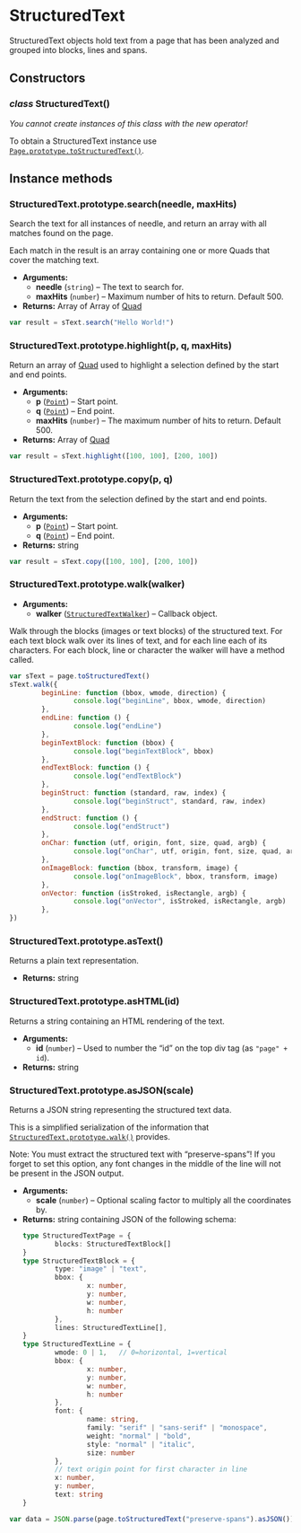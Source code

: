 # StructuredText

StructuredText objects hold text from a page that has been analyzed and grouped
into blocks, lines and spans.

## Constructors

### *class* StructuredText()

*You cannot create instances of this class with the new operator!*

To obtain a StructuredText instance use [`Page.prototype.toStructuredText()`](Page.md#Page.prototype.toStructuredText).

## Instance methods

### StructuredText.prototype.search(needle, maxHits)

Search the text for all instances of needle, and return an array with all matches found on the page.

Each match in the result is an array containing one or more Quads that cover the matching text.

* **Arguments:**
  * **needle** (`string`) – The text to search for.
  * **maxHits** (`number`) – Maximum number of hits to return. Default 500.
* **Returns:**
  Array of Array of [Quad](Quad.md)

```javascript
var result = sText.search("Hello World!")
```

### StructuredText.prototype.highlight(p, q, maxHits)

Return an array of [Quad](Quad.md) used to highlight a selection defined by the start and end points.

* **Arguments:**
  * **p** ([`Point`](Point.md#Point)) – Start point.
  * **q** ([`Point`](Point.md#Point)) – End point.
  * **maxHits** (`number`) – The maximum number of hits to return. Default 500.
* **Returns:**
  Array of [Quad](Quad.md)

```javascript
var result = sText.highlight([100, 100], [200, 100])
```

### StructuredText.prototype.copy(p, q)

Return the text from the selection defined by the start and end points.

* **Arguments:**
  * **p** ([`Point`](Point.md#Point)) – Start point.
  * **q** ([`Point`](Point.md#Point)) – End point.
* **Returns:**
  string

```javascript
var result = sText.copy([100, 100], [200, 100])
```

### StructuredText.prototype.walk(walker)

* **Arguments:**
  * **walker** ([`StructuredTextWalker`](StructuredTextWalker.md#StructuredTextWalker)) – Callback object.

Walk through the blocks (images or text blocks) of the structured text.
For each text block walk over its lines of text, and for each line each
of its characters. For each block, line or character the walker will
have a method called.

```javascript
var sText = page.toStructuredText()
sText.walk({
        beginLine: function (bbox, wmode, direction) {
                console.log("beginLine", bbox, wmode, direction)
        },
        endLine: function () {
                console.log("endLine")
        },
        beginTextBlock: function (bbox) {
                console.log("beginTextBlock", bbox)
        },
        endTextBlock: function () {
                console.log("endTextBlock")
        },
        beginStruct: function (standard, raw, index) {
                console.log("beginStruct", standard, raw, index)
        },
        endStruct: function () {
                console.log("endStruct")
        },
        onChar: function (utf, origin, font, size, quad, argb) {
                console.log("onChar", utf, origin, font, size, quad, argb)
        },
        onImageBlock: function (bbox, transform, image) {
                console.log("onImageBlock", bbox, transform, image)
        },
        onVector: function (isStroked, isRectangle, argb) {
                console.log("onVector", isStroked, isRectangle, argb)
        },
})
```

### StructuredText.prototype.asText()

Returns a plain text representation.

* **Returns:**
  string

### StructuredText.prototype.asHTML(id)

Returns a string containing an HTML rendering of the text.

* **Arguments:**
  * **id** (`number`) – Used to number the “id” on the top div tag (as `"page" + id`).
* **Returns:**
  string

### StructuredText.prototype.asJSON(scale)

Returns a JSON string representing the structured text data.

This is a simplified serialization of the information that
[`StructuredText.prototype.walk()`](#StructuredText.prototype.walk) provides.

Note: You must extract the structured text with “preserve-spans”!
If you forget to set this option, any font changes in the middle of the
line will not be present in the JSON output.

* **Arguments:**
  * **scale** (`number`) – Optional scaling factor to multiply all the coordinates by.
* **Returns:**
  string containing JSON of the following schema:
  ```typescript
  type StructuredTextPage = {
          blocks: StructuredTextBlock[]
  }
  type StructuredTextBlock = {
          type: "image" | "text",
          bbox: {
                  x: number,
                  y: number,
                  w: number,
                  h: number
          },
          lines: StructuredTextLine[],
  }
  type StructuredTextLine = {
          wmode: 0 | 1,   // 0=horizontal, 1=vertical
          bbox: {
                  x: number,
                  y: number,
                  w: number,
                  h: number
          },
          font: {
                  name: string,
                  family: "serif" | "sans-serif" | "monospace",
                  weight: "normal" | "bold",
                  style: "normal" | "italic",
                  size: number
          },
          // text origin point for first character in line
          x: number,
          y: number,
          text: string
  }
  ```

```javascript
var data = JSON.parse(page.toStructuredText("preserve-spans").asJSON())
```

